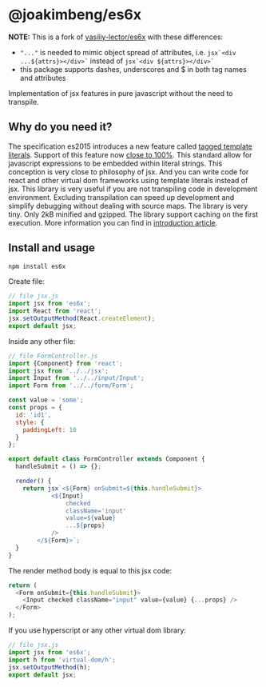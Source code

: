 # @joakimbeng/es6x

**NOTE:** This is a fork of [vasiliy-lector/es6x](https://github.com/vasiliy-lector/es6x) with these differences:

- `"..."` is needed to mimic object spread of attributes, i.e. `` jsx`<div ...${attrs}></div>` `` instead of `` jsx`<div ${attrs}></div>` ``
- this package supports dashes, underscores and \$ in both tag names and attributes

Implementation of jsx features in pure javascript without the need to transpile.

## Why do you need it?

The specification es2015 introduces a new feature called [tagged template literals](https://developer.mozilla.org/en-US/docs/Web/JavaScript/Reference/Template_literals).
Support of this feature now [close to 100%](https://kangax.github.io/compat-table/es6/#test-template_literals).
This standard allow for javascript expressions to be embedded within literal strings. This conception is very close to philosophy of jsx.
And you can write code for react and other virtual dom frameworks using template literals instead of jsx.
This library is very useful if you are not transpiling code in development environment.
Excluding transpilation can speed up development and simplify debugging without dealing with source maps.
The library is very tiny. Only 2kB minified and gzipped. The library support caching on the first execution.
More information you can find in [introduction article](https://medium.com/@vasiliy_lector/is-there-an-alternative-to-jsx-31a1fae6e08a).

## Install and usage

```bash
npm install es6x
```

Create file:

```javascript
// file jsx.js
import jsx from 'es6x';
import React from 'react';
jsx.setOutputMethod(React.createElement);
export default jsx;
```

Inside any other file:

```javascript
// file FormController.js
import {Component} from 'react';
import jsx from '../../jsx';
import Input from '../../input/Input';
import Form from '../../form/Form';

const value = 'some';
const props = {
  id: 'id1',
  style: {
    paddingLeft: 10
  }
};

export default class FormController extends Component {
  handleSubmit = () => {};

  render() {
    return jsx`<${Form} onSubmit=${this.handleSubmit}>
            <${Input}
                checked
                className='input'
                value=${value}
                ...${props}
            />
        </${Form}>`;
  }
}
```

The render method body is equal to this jsx code:

```javascript
return (
  <Form onSubmit={this.handleSubmit}>
    <Input checked className="input" value={value} {...props} />
  </Form>
);
```

If you use hyperscript or any other virtual dom library:

```javascript
// file jsx.js
import jsx from 'es6x';
import h from 'virtual-dom/h';
jsx.setOutputMethod(h);
export default jsx;
```
